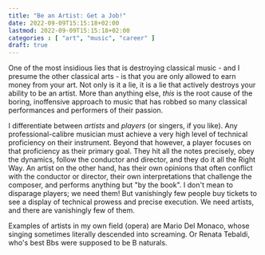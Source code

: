 ```yaml
---
title: "Be an Artist: Get a Job!"
date: 2022-09-09T15:15:18+02:00
lastmod: 2022-09-09T15:15:18+02:00
categories : [ "art", "music", "career" ]
draft: true
---
```


One of the most insidious lies that is destroying classical music - and I presume the other classical arts - is that you are only allowed to earn money from your art. Not only is it a lie, it is a lie that actively destroys your ability to be an artist. More than anything else, *this* is the root cause of the boring, inoffensive approach to music that has robbed so many classical performances and performers of their passion.

I differentiate between *artists* and *players* (or singers, if you like). Any professional-calibre musician must achieve a very high level of technical proficiency on their instrument. Beyond that however, a player focuses on that proficiency as their primary goal. They hit all the notes precisely, obey the dynamics, follow the conductor and director, and they do it all the Right Way. An artist on the other hand, has their own opinions that often conflict with the conductor or director, their own interpretations that challenge the composer, and performs anything but "by the book". I don't mean to disparage players; we need them! But vanishingly few people buy tickets to see a display of technical prowess and precise execution. We need artists, and there are vanishingly few of them.

Examples of artists in my own field (opera) are Mario Del Monaco, whose singing sometimes literally descended into screaming. Or Renata Tebaldi, who's best Bbs were supposed to be B naturals. 
